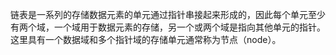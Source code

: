 链表是一系列的存储数据元素的单元通过指针串接起来形成的，因此每个单元至少有两个域，一个域用于数据元素的存储，另一个或两个域是指向其他单元的指针。这里具有一个数据域和多个指针域的存储单元通常称为节点（node）。
